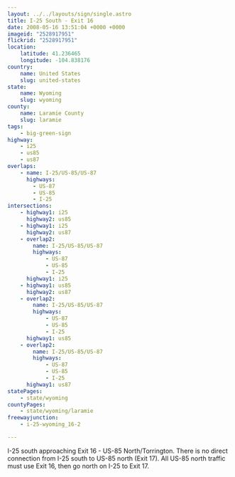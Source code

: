 ```yaml
---
layout: ../../layouts/sign/single.astro
title: I-25 South - Exit 16
date: 2008-05-16 13:51:04 +0000 +0000
imageid: "2528917951"
flickrid: "2528917951"
location:
    latitude: 41.236465
    longitude: -104.838176
country:
    name: United States
    slug: united-states
state:
    name: Wyoming
    slug: wyoming
county:
    name: Laramie County
    slug: laramie
tags:
    - big-green-sign
highway:
    - i25
    - us85
    - us87
overlaps:
    - name: I-25/US-85/US-87
      highways:
        - US-87
        - US-85
        - I-25
intersections:
    - highway1: i25
      highway2: us85
    - highway1: i25
      highway2: us87
    - overlap2:
        name: I-25/US-85/US-87
        highways:
            - US-87
            - US-85
            - I-25
      highway1: i25
    - highway1: us85
      highway2: us87
    - overlap2:
        name: I-25/US-85/US-87
        highways:
            - US-87
            - US-85
            - I-25
      highway1: us85
    - overlap2:
        name: I-25/US-85/US-87
        highways:
            - US-87
            - US-85
            - I-25
      highway1: us87
statePages:
    - state/wyoming
countyPages:
    - state/wyoming/laramie
freewayjunction:
    - i-25-wyoming_16-2

---
```

I-25 south approaching Exit 16 - US-85 North/Torrington.  There is no direct connection from I-25 south to US-85 north (Exit 17).  All US-85 north traffic must use Exit 16, then go north on I-25 to Exit 17.